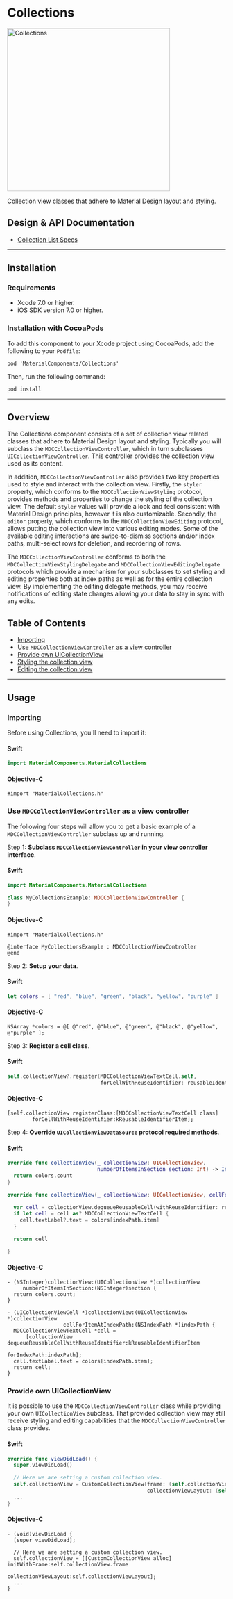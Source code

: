 <!--docs:
title: "Collections"
layout: detail
section: components
excerpt: "Collection view classes that adhere to Material Design layout and styling."
iconId: list
path: /catalog/collections/
-->

# Collections

<div class="article__asset article__asset--screenshot">
  <img src="docs/assets/collections.png" alt="Collections" width="375">
</div>

Collection view classes that adhere to Material Design layout and styling.
<!--{: .article__intro }-->

## Design & API Documentation

<ul class="icon-list">
  <li class="icon-list-item icon-list-item--spec"><a href="https://material.io/guidelines/components/lists.html#lists-specs">Collection List Specs</a></li>
</ul>

- - -

## Installation

### Requirements

- Xcode 7.0 or higher.
- iOS SDK version 7.0 or higher.

### Installation with CocoaPods

To add this component to your Xcode project using CocoaPods, add the following to your `Podfile`:

```
pod 'MaterialComponents/Collections'
```

Then, run the following command:

``` bash
pod install
```

- - -

## Overview

The Collections component consists of a set of collection view related classes that adhere to
Material Design layout and styling. Typically you will subclass the `MDCCollectionViewController`,
which in turn subclasses `UICollectionViewController`. This controller provides the collection view
used as its content.

In addition, `MDCCollectionViewController` also provides two key properties used to style and
interact with the collection view. Firstly, the `styler` property, which conforms to the
`MDCCollectionViewStyling` protocol, provides methods and properties to change the styling of the
collection view. The default `styler` values will provide a look and feel consistent with Material
Design principles, however it is also customizable. Secondly, the `editor` property, which conforms
to the `MDCCollectionViewEditing` protocol, allows putting the collection view into various editing
modes. Some of the available editing interactions are swipe-to-dismiss sections and/or index paths,
multi-select rows for deletion, and reordering of rows.

The `MDCCollectionViewController` conforms to both the `MDCCollectionViewStylingDelegate` and
`MDCCollectionViewEditingDelegate` protocols which provide a mechanism for your subclasses to
set styling and editing properties both at index paths as well as for the entire collection view.
By implementing the editing delegate methods, you may receive notifications of editing state changes
allowing your data to stay in sync with any edits.

## Table of Contents
- [Importing](#importing)
- [Use `MDCCollectionViewController` as a view controller](#use-mdccollectionviewcontroller-as-a-view-controller)
- [Provide own UICollectionView](#provide-own-uicollectionview)
- [Styling the collection view](styling/)
- [Editing the collection view](editing/)

- - -

## Usage

### Importing

Before using Collections, you'll need to import it:

<!--<div class="material-code-render" markdown="1">-->
#### Swift
``` swift
import MaterialComponents.MaterialCollections
```

#### Objective-C
``` objc
#import "MaterialCollections.h"
```
<!--</div>-->

### Use `MDCCollectionViewController` as a view controller

The following four steps will allow you to get a basic example of a `MDCCollectionViewController`
subclass up and running.

Step 1: **Subclass `MDCCollectionViewController` in your view controller interface**.

<!--<div class="material-code-render" markdown="1">-->
#### Swift
``` swift
import MaterialComponents.MaterialCollections

class MyCollectionsExample: MDCCollectionViewController {
}
```

#### Objective-C
``` objc
#import "MaterialCollections.h"

@interface MyCollectionsExample : MDCCollectionViewController
@end
```
<!--</div>-->

Step 2: **Setup your data**.

<!--<div class="material-code-render" markdown="1">-->
#### Swift
``` swift
let colors = [ "red", "blue", "green", "black", "yellow", "purple" ]
```

#### Objective-C
``` objc
NSArray *colors = @[ @"red", @"blue", @"green", @"black", @"yellow", @"purple" ];
```
<!--</div>-->

Step 3: **Register a cell class**.

<!--<div class="material-code-render" markdown="1">-->
#### Swift
``` swift
self.collectionView?.register(MDCCollectionViewTextCell.self,
                              forCellWithReuseIdentifier: reusableIdentifierItem)
```

#### Objective-C
``` objc
[self.collectionView registerClass:[MDCCollectionViewTextCell class]
        forCellWithReuseIdentifier:kReusableIdentifierItem];
```
<!--</div>-->

Step 4: **Override `UICollectionViewDataSource` protocol required methods**.

<!--<div class="material-code-render" markdown="1">-->
#### Swift
``` swift
override func collectionView(_ collectionView: UICollectionView,
                             numberOfItemsInSection section: Int) -> Int {
  return colors.count
}

override func collectionView(_ collectionView: UICollectionView, cellForItemAt indexPath: IndexPath) -> UICollectionViewCell {

  var cell = collectionView.dequeueReusableCell(withReuseIdentifier: reusableIdentifierItem, for: indexPath)
  if let cell = cell as? MDCCollectionViewTextCell {
    cell.textLabel?.text = colors[indexPath.item]
  }

  return cell

}
```

#### Objective-C
``` objc
- (NSInteger)collectionView:(UICollectionView *)collectionView
     numberOfItemsInSection:(NSInteger)section {
  return colors.count;
}

- (UICollectionViewCell *)collectionView:(UICollectionView *)collectionView
                  cellForItemAtIndexPath:(NSIndexPath *)indexPath {
  MDCCollectionViewTextCell *cell =
      [collectionView dequeueReusableCellWithReuseIdentifier:kReusableIdentifierItem
                                                forIndexPath:indexPath];
  cell.textLabel.text = colors[indexPath.item];
  return cell;
}
```
<!--</div>-->

### Provide own UICollectionView

It is possible to use the `MDCCollectionViewController` class while providing your own
`UICollectionView` subclass. That provided collection view may still receive styling and editing
capabilities that the `MDCCollectionViewController` class provides.

<!--<div class="material-code-render" markdown="1">-->
#### Swift
``` swift
override func viewDidLoad() {
  super.viewDidLoad()

  // Here we are setting a custom collection view.
  self.collectionView = CustomCollectionView(frame: (self.collectionView?.frame)!,
                                             collectionViewLayout: (self.collectionViewLayout))
  ...
}
```

#### Objective-C
``` objc
- (void)viewDidLoad {
  [super viewDidLoad];

  // Here we are setting a custom collection view.
  self.collectionView = [[CustomCollectionView alloc] initWithFrame:self.collectionView.frame
                                               collectionViewLayout:self.collectionViewLayout];
  ...
}
```
<!--</div>-->
